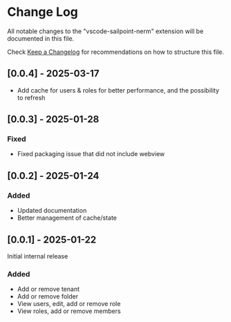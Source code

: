 # Change Log

All notable changes to the "vscode-sailpoint-nerm" extension will be documented in this file.

Check [Keep a Changelog](http://keepachangelog.com/) for recommendations on how to structure this file.

## [0.0.4] - 2025-03-17

- Add cache for users & roles for better performance, and the possibility to refresh

## [0.0.3] - 2025-01-28

### Fixed

- Fixed packaging issue that did not include webview

## [0.0.2] - 2025-01-24

### Added

- Updated documentation
- Better management of cache/state

## [0.0.1] - 2025-01-22

Initial internal release

### Added

- Add or remove tenant
- Add or remove folder
- View users, edit, add or remove role
- View roles, add or remove members